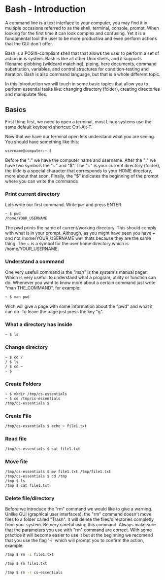 # Bash - Introduction

A command line is a text interface to your computer, you may find it in multiple occasions referred to as the shell, terminal, console, prompt. When looking for the first time it can look complex and confusing. Yet it is a fundamental tool the user to be more productiva and even perform actions that the GUI don't offer.

Bash is a POSIX-compliant shell that that allows the user to perform a set of action in is system. Bash is like all other Unix shells, and it supports filename globbing (wildcard matching), piping, here documents, command substitution, variables, and control structures for condition-testing and iteration. Bash is also command language, but that is a whole different topic.

In this introduction we will touch in some basic topics that allow you to perform essential tasks like: changing directory (folder), creating directories and manipulate files.

## Basics

First thing first, we need to open a terminal, most Linux systems use the same default keyboard shortcut: Ctrl-Alt-T.

Now that we have our terminal open lets understand what you are seeing.
You should have something like this:

```bash
username@computer:~ $
```

Before the ":" we have the computer name and username. After the ":" we have two symbols the "~" and "$". The "~" is your current directory (folder), the tilde is a special character that corresponds to your HOME directory, more about that soon. Finally, the "$" indicates the beginning of the prompt where you can write the commands


### Print current directory

Lets write our first command. Write `pwd` and press ENTER.

```bash
~ $ pwd
/home/YOUR_USERNAME
```

The pwd prints the name of current/working directory. This should comply with what is in your prompt. Although, as you might have seen you have ~ and not /home/YOUR_USERNAME well thats because they are the same thing. The ~ is a symbol for the user home directory which is /home/YOUR_USERNAME.

### Understand a command

One very usefull command is the "man" is the system's manual pager. Which is very usefull to understand what a program, utility or function can do. Whenever you want to know more about a certain command just write "man THE_COMMAND", for example:

```bash
~ $ man pwd
```

Wich will give a page with some information about the "pwd" and what it can do. To leave the page just press the key "q".

### What a directory has inside

```bash
~ $ ls
```


### Change directory


```bash
~ $ cd /
/ $ ls
/ $ cd ~
~ $
```

### Create Folders

```bash
~ $ mkdir /tmp/cs-essentials
~ $ cd /tmp/cs-essentials
/tmp/cs-essentials $
```

### Create File

```bash
/tmp/cs-essentials $ echo > file1.txt
```

### Read file

```bash
/tmp/cs-essentials $ cat file1.txt
```

### Move file

```bash
/tmp/cs-essentials $ mv file1.txt /tmp/file1.txt
/tmp/cs-essentials $ cd /tmp
/tmp $ ls
/tmp $ cat file1.txt
```

### Delete file/directory

Before we introduce the "rm" command we would like to give a warning. Unlike GUI (graphical user interfaces), the "rm" command doesn't move files to a folder called "Trash". It will delete the files/directories completly from your system. Be very careful using this command. Always make sure that the parameters you use with "rm" command are correct. With some practice it will become easier to use it but at the beginning we recomend that you use the flag '-i' which will prompt you to confirm the action, example:

```bash
/tmp $ rm -i file1.txt
```



```bash
/tmp $ rm file1.txt
```

```bash
/tmp $ rm -r cs-essentials
```
